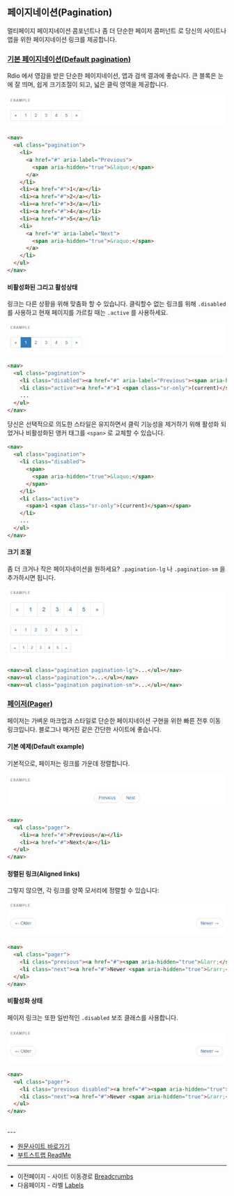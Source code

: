 ## 페이지네이션(Pagination)

멀티페이지 페이지네이션 콤포넌트나 좀 더 단순한 페이저 콤퍼넌트 로 당신의 사이트나 앱을 위한 페이지네이션 링크를 제공합니다.

### [기본 페이지네이션(Default pagination)](http://getbootstrap.com/components/#pagination-default)
Rdio 에서 영감을 받은 단순한 페이지네이션, 앱과 검색 결과에 좋습니다. 큰 블록은 눈에 잘 띄며, 쉽게 크기조절이 되고, 넓은 클릭 영역을 제공합니다.

![component_pagenation_01](../images/component_pagenation_01.jpg)

```html
<nav>
  <ul class="pagination">
    <li>
      <a href="#" aria-label="Previous">
        <span aria-hidden="true">&laquo;</span>
      </a>
    </li>
    <li><a href="#">1</a></li>
    <li><a href="#">2</a></li>
    <li><a href="#">3</a></li>
    <li><a href="#">4</a></li>
    <li><a href="#">5</a></li>
    <li>
      <a href="#" aria-label="Next">
        <span aria-hidden="true">&raquo;</span>
      </a>
    </li>
  </ul>
</nav>

```

#### 비활성화된 그리고 활성상태
링크는 다른 상황을 위해 맞춤화 할 수 있습니다. 클릭할수 없는 링크를 위해 `.disabled` 를 사용하고 현재 페이지를 가르킬 때는 `.active` 를 사용하세요.

![component_pagenation_02](../images/component_pagenation_02.jpg)

```html
<nav>
  <ul class="pagination">
    <li class="disabled"><a href="#" aria-label="Previous"><span aria-hidden="true">&laquo;</span></a></li>
    <li class="active"><a href="#">1 <span class="sr-only">(current)</span></a></li>
    ...
  </ul>
</nav>

```
당신은 선택적으로 의도한 스타일은 유지하면서 클릭 기능성을 제거하기 위해 활성화 되었거나 비활성화된 앵커 태그를 `<span>` 로 교체할 수 있습니다.

```html
<nav>
  <ul class="pagination">
    <li class="disabled">
      <span>
        <span aria-hidden="true">&laquo;</span>
      </span>
    </li>
    <li class="active">
      <span>1 <span class="sr-only">(current)</span></span>
    </li>
    ...
  </ul>
</nav>

```

#### 크기 조절    

좀 더 크거나 작은 페이지네이션을 원하세요? `.pagination-lg` 나 `.pagination-sm` 을 추가하시면 됩니다.    

![component_pagenation_03](../images/component_pagenation_03.jpg)

```html
<nav><ul class="pagination pagination-lg">...</ul></nav>
<nav><ul class="pagination">...</ul></nav>
<nav><ul class="pagination pagination-sm">...</ul></nav>

```

### [페이저(Pager)](http://getbootstrap.com/components/#pagination-pager)
페이저는 가벼운 마크업과 스타일로 단순한 페이지네이션 구현을 위한 빠른 전후 이동 링크입니다. 블로그나 매거진 같은 간단한 사이트에 좋습니다. 

#### 기본 예제(Default example)
기본적으로, 페이저는 링크를 가운데 정렬합니다.

![component_pagenation_04](../images/component_pagenation_04.jpg)

```html
<nav>
  <ul class="pager">
    <li><a href="#">Previous</a></li>
    <li><a href="#">Next</a></li>
  </ul>
</nav>

```

#### 정렬된 링크(Aligned links)
그렇지 않으면, 각 링크를 양쪽 모서리에 정렬할 수 있습니다:

![component_pagenation_05](../images/component_pagenation_05.jpg)

```html
<nav>
  <ul class="pager">
    <li class="previous"><a href="#"><span aria-hidden="true">&larr;</span> Older</a></li>
    <li class="next"><a href="#">Newer <span aria-hidden="true">&rarr;</span></a></li>
  </ul>
</nav>

```

#### 비활성화 상태
페이저 링크는 또한 일반적인 `.disabled` 보조 클래스를 사용합니다.

![component_pagenation_06](../images/component_pagenation_06.jpg)

```html
<nav>
  <ul class="pager">
    <li class="previous disabled"><a href="#"><span aria-hidden="true">&larr;</span> Older</a></li>
    <li class="next"><a href="#">Newer <span aria-hidden="true">&rarr;</span></a></li>
  </ul>
</nav>

```

<br >
---

* [원문사이트 바로가기](http://getbootstrap.com/components/#pagination)
* [부트스트랩 ReadMe](../README.md)

---
* 이전페이지 - 사이트 이동경로 [Breadcrumbs](component_08_breadcrumbs.md)
* 다음페이지 - 라벨 [Labels](component_10_labels.md)
